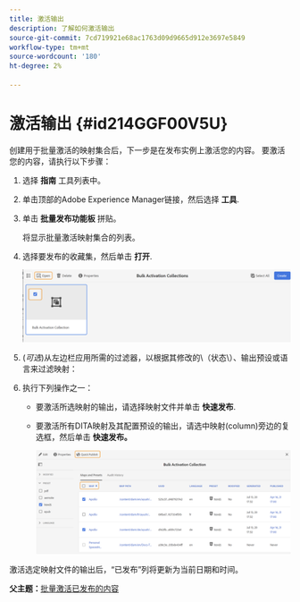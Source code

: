 ```yaml
---
title: 激活输出
description: 了解如何激活输出
source-git-commit: 7cd719921e68ac1763d09d9665d912e3697e5849
workflow-type: tm+mt
source-wordcount: '180'
ht-degree: 2%

---
```



# 激活输出 {#id214GGF00V5U}

创建用于批量激活的映射集合后，下一步是在发布实例上激活您的内容。 要激活您的内容，请执行以下步骤：

1. 选择 **指南** 工具列表中。

1. 单击顶部的Adobe Experience Manager链接，然后选择 **工具**.

1. 单击 **批量发布功能板** 拼贴。

   将显示批量激活映射集合的列表。

1. 选择要发布的收藏集，然后单击 **打开**.

   ![](images/bulk-activation-collection-open.png)

1. \(*可选*\)从左边栏应用所需的过滤器，以根据其修改的\（状态\）、输出预设或语言来过滤映射：
1. 执行下列操作之一：

   - 要激活所选映射的输出，请选择映射文件并单击 **快速发布**.
   - 要激活所有DITA映射及其配置预设的输出，请选中映射\(column\)旁边的复选框，然后单击 **快速发布。**

      ![](images/bulk-activation-collection-quick-publish.png)


激活选定映射文件的输出后，“已发布”列将更新为当前日期和时间。

**父主题：**[&#x200B;批量激活已发布的内容](conf-bulk-activation.md)

